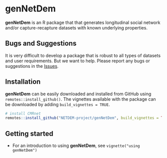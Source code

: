 
<!-- README.md is generated from README.Rmd. Please edit that file -->

# **genNetDem**

**genNetDem** is an R package that that generates longitudinal social
network and/or capture-recapture datasets with known underlying
properties.

## Bugs and Suggestions

It is very difficult to develop a package that is robust to all types of
datasets and user requirements. But we want to help. Please report any
bugs or suggestions in the
[Issues](https://github.com/NETDEM-project/genNetDem/issues).

## Installation

**genNetDem** can be easily downloaded and installed from GitHub using
`remotes::install_github()`. The vignettes available with the package
can be downloaded by adding `build_vignettes = TRUE`.

``` r
# install CMRnet
remotes::install_github("NETDEM-project/genNetDem", build_vignettes = TRUE)
```

## Getting started

-   For an introduction to using **genNetDem**, see
    `vignette("using genNetDem")`
